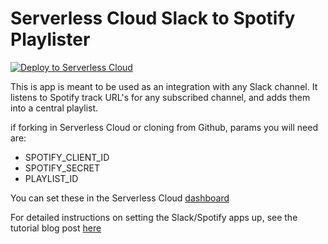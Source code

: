 # Serverless Cloud Slack to Spotify Playlister

[![Deploy to Serverless Cloud](https://cloud.serverless.com/deploy.svg)](https://cloud.serverless.com/start/clone?repoUrl=https%3A%2F%2Fgithub.com%2Fserverless%2Fcloud%2Ftree%2Fmain%2Fexamples%2Fslack-playlister)

This is app is meant to be used as an integration with any Slack channel. It listens to Spotify track URL's for any subscribed channel, and adds them into a central playlist.

if forking in Serverless Cloud or cloning from Github, params you will need are:

- SPOTIFY_CLIENT_ID
- SPOTIFY_SECRET
- PLAYLIST_ID

You can set these in the Serverless Cloud [dashboard](https://cloud.serverless.com/)

For detailed instructions on setting the Slack/Spotify apps up, see the tutorial blog post [here](https://www.serverless.com/blog/making-an-automatic-spotify-playlist-with-serverless-cloud-and-slack)
